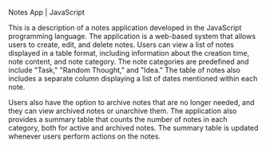 Notes App | JavaScript

This is a description of a notes application developed in the JavaScript programming language. The application is a web-based system that allows users to create, edit, and delete notes. Users can view a list of notes displayed in a table format, including information about the creation time, note content, and note category. The note categories are predefined and include "Task," "Random Thought," and "Idea." The table of notes also includes a separate column displaying a list of dates mentioned within each note.

Users also have the option to archive notes that are no longer needed, and they can view archived notes or unarchive them. The application also provides a summary table that counts the number of notes in each category, both for active and archived notes. The summary table is updated whenever users perform actions on the notes.